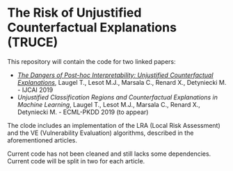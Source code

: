 # The Risk of Unjustified Counterfactual Explanations (TRUCE)

This repository will contain  the code for two linked papers:
- [*The Dangers of Post-hoc Interpretability: Unjustified Counterfactual Explanations*](https://www.ijcai.org/proceedings/2019/388), Laugel T., Lesot M.J., Marsala C., Renard X., Detyniecki M. - IJCAI 2019
- *Unjustified Classification Regions and Counterfactual Explanations in Machine Learning*, Laugel T., Lesot M.J., Marsala C., Renard X., Detyniecki M. - ECML-PKDD 2019 (to appear)

The clode includes an implementation of the LRA (Local Risk Assessment) and the VE (Vulnerability Evaluation) algorithms, described in the aforementioned articles.

Current code has not been cleaned and still lacks some dependencies. Current code will be split in two for each article.
